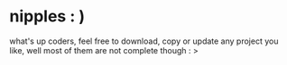 # nipples : )

what's up coders, feel free to download, copy or update any project you like, well most of them are not complete though : >
